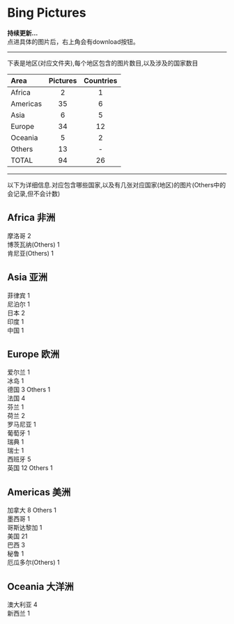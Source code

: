 # Bing Pictures

**持续更新...**  
点进具体的图片后，右上角会有download按钮。
* * *
下表是地区(对应文件夹),每个地区包含的图片数目,以及涉及的国家数目

|Area                 |Pictures          |Countries         |
|:--------------------|:----------------:|:----------------:|
|Africa               |2                 |1                 |
|Americas             |35                |6                 |
|Asia                 |6                 |5                 |
|Europe               |34                |12                |
|Oceania              |5                 |2                 |
|Others               |13                |-                 |
|TOTAL                |94                |26                |

* * *
以下为详细信息.对应包含哪些国家,以及有几张对应国家(地区)的图片(Others中的会记录,但不会计数)

## Africa 非洲

摩洛哥 2  
博茨瓦纳(Others) 1  
肯尼亚(Others) 1  

## Asia 亚洲

菲律宾 1  
尼泊尔 1  
日本 2  
印度 1  
中国 1  

## Europe 欧洲

爱尔兰 1  
冰岛 1  
德国 3  Others 1  
法国 4  
芬兰 1  
荷兰 2  
罗马尼亚 1  
葡萄牙 1  
瑞典 1  
瑞士 1  
西班牙 5  
英国 12  Others 1  

## Americas 美洲

加拿大 8  Others 1  
墨西哥 1  
哥斯达黎加 1  
美国 21  
巴西 3  
秘鲁 1  
厄瓜多尔(Others) 1  

## Oceania 大洋洲

澳大利亚 4  
新西兰 1  
